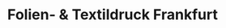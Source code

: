 ---
title: "Folien- & Textildruck Frankfurt"
url: /frankfurt-am-main/folien-und-textildruck-frankfurt/
shop: Andenken
---